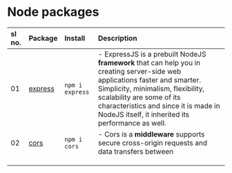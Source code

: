 # Node packages



| sl no. | Package   | Install            | Description                |
| :----- | :-------- | :----------------- | :------------------------- |
|   01   | [express](https://www.npmjs.com/package/express) | `npm i express`    | - ExpressJS is a prebuilt NodeJS **framework** that can help you in creating server-side web applications faster and smarter. Simplicity, minimalism, flexibility, scalability are some of its characteristics and since it is made in NodeJS itself, it inherited its performance as well.                                                                                  |
|   02   | [cors](https://www.npmjs.com/package/cors)       | `npm i cors`       | - Cors is a **middleware** supports secure cross-origin requests and data transfers between  |  |        |                                                  |                    |   browsers and servers                                                                       |
|        |                                                  |                    |                                            |
|        |                                                  |                    |                                            |
|        |                                                  |                    |                                            |
